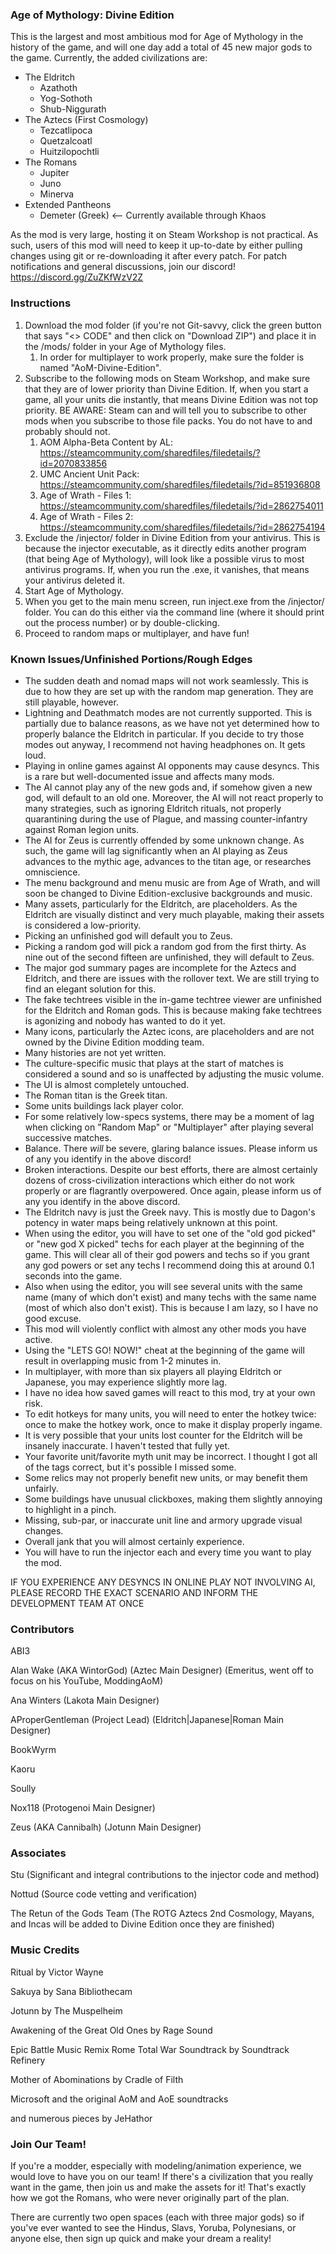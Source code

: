 ### Age of Mythology: Divine Edition

This is the largest and most ambitious mod for Age of Mythology in the history of the game, and will one day add a total of 45 new major gods to the game. Currently, the added civilizations are:

- The Eldritch
  - Azathoth
  - Yog-Sothoth
  - Shub-Niggurath
- The Aztecs (First Cosmology)
  - Tezcatlipoca
  - Quetzalcoatl
  - Huitzilopochtli
- The Romans 
  - Jupiter
  - Juno
  - Minerva
- Extended Pantheons
  - Demeter (Greek) <-- Currently available through Khaos
  

As the mod is very large, hosting it on Steam Workshop is not practical. As such, users of this mod will need to keep it up-to-date by either pulling changes using git or re-downloading it after every patch. For patch notifications and general discussions, join our discord! https://discord.gg/ZuZKfWzV2Z

### Instructions

1. Download the mod folder (if you're not Git-savvy, click the green button that says "<> CODE" and then click on "Download ZIP") and place it in the /mods/ folder in your Age of Mythology files.
	1. In order for multiplayer to work properly, make sure the folder is named "AoM-Divine-Edition".
2. Subscribe to the following mods on Steam Workshop, and make sure that they are of lower priority than Divine Edition. If, when you start a game, all your units die instantly, that means Divine Edition was not top priority. BE AWARE: Steam can and will tell you to subscribe to other mods when you subscribe to those file packs. You do not have to and probably should not. 
      1. AOM Alpha-Beta Content by AL: https://steamcommunity.com/sharedfiles/filedetails/?id=2070833856
      2. UMC Ancient Unit Pack: https://steamcommunity.com/sharedfiles/filedetails/?id=851936808
	3. Age of Wrath - Files 1: https://steamcommunity.com/sharedfiles/filedetails/?id=2862754011
	4. Age of Wrath - Files 2: https://steamcommunity.com/sharedfiles/filedetails/?id=2862754194
3. Exclude the /injector/ folder in Divine Edition from your antivirus. This is because the injector executable, as it directly edits another program (that being Age of Mythology), will look like a possible virus to most antivirus programs. If, when you run the .exe, it vanishes, that means your antivirus deleted it. 
4. Start Age of Mythology.
5. When you get to the main menu screen, run inject.exe from the /injector/ folder. You can do this either via the command line (where it should print out the process number) or by double-clicking. 
6. Proceed to random maps or multiplayer, and have fun! 

### Known Issues/Unfinished Portions/Rough Edges

- The sudden death and nomad maps will not work seamlessly. This is due to how they are set up with the random map generation. They are still playable, however.
- Lightning and Deathmatch modes are not currently supported. This is partially due to balance reasons, as we have not yet determined how to properly balance the Eldritch in particular. If you decide to try those modes out anyway, I recommend not having headphones on. It gets loud. 
- Playing in online games against AI opponents may cause desyncs. This is a rare but well-documented issue and affects many mods. 
- The AI cannot play any of the new gods and, if somehow given a new god, will default to an old one. Moreover, the AI will not react properly to many strategies, such as ignoring Eldritch rituals, not properly quarantining during the use of Plague, and massing counter-infantry against Roman legion units. 
- The AI for Zeus is currently offended by some unknown change. As such, the game will lag significantly when an AI playing as Zeus advances to the mythic age, advances to the titan age, or researches omniscience.
- The menu background and menu music are from Age of Wrath, and will soon be changed to Divine Edition-exclusive backgrounds and music.
- Many assets, particularly for the Eldritch, are placeholders. As the Eldritch are visually distinct and very much playable, making their assets is considered a low-priority. 
- Picking an unfinished god will default you to Zeus.
- Picking a random god will pick a random god from the first thirty. As nine out of the second fifteen are unfinished, they will default to Zeus. 
- The major god summary pages are incomplete for the Aztecs and Eldritch, and there are issues with the rollover text. We are still trying to find an elegant solution for this.
- The fake techtrees visible in the in-game techtree viewer are unfinished for the Eldritch and Roman gods. This is because making fake techtrees is agonizing and nobody has wanted to do it yet. 
- Many icons, particularly the Aztec icons, are placeholders and are not owned by the Divine Edition modding team.
- Many histories are not yet written.
- The culture-specific music that plays at the start of matches is considered a sound and so is unaffected by adjusting the music volume.
- The UI is almost completely untouched.
- The Roman titan is the Greek titan.
- Some units buildings lack player color.
- For some relatively low-specs systems, there may be a moment of lag when clicking on "Random Map" or "Multiplayer" after playing several successive matches.
- Balance. There _will_ be severe, glaring balance issues. Please inform us of any you identify in the above discord! 
- Broken interactions. Despite our best efforts, there are almost certainly dozens of cross-civilization interactions which either do not work properly or are flagrantly overpowered. Once again, please inform us of any you identify in the above discord.
- The Eldritch navy is just the Greek navy. This is mostly due to Dagon's potency in water maps being relatively unknown at this point.
- When using the editor, you will have to set one of the "old god picked" or "new god X picked" techs for each player at the beginning of the game. This will clear all of their god powers and techs so if you grant any god powers or set any techs I recommend doing this at around 0.1 seconds into the game.
- Also when using the editor, you will see several units with the same name (many of which don't exist) and many techs with the same name (most of which also don't exist). This is because I am lazy, so I have no good excuse.
- This mod will violently conflict with almost any other mods you have active. 
- Using the "LETS GO!  NOW!" cheat at the beginning of the game will result in overlapping music from 1-2 minutes in.
- In multiplayer, with more than six players all playing Eldritch or Japanese, you may experience slightly more lag.
- I have no idea how saved games will react to this mod, try at your own risk. 
- To edit hotkeys for many units, you will need to enter the hotkey twice: once to make the hotkey work, once to make it display properly ingame. 
- It is very possible that your units lost counter for the Eldritch will be insanely inaccurate. I haven't tested that fully yet.
- Your favorite unit/favorite myth unit may be incorrect. I thought I got all of the tags correct, but it's possible I missed some.
- Some relics may not properly benefit new units, or may benefit them unfairly. 
- Some buildings have unusual clickboxes, making them slightly annoying to highlight in a pinch.
- Missing, sub-par, or inaccurate unit line and armory upgrade visual changes.
- Overall jank that you will almost certainly experience.
- You will have to run the injector each and every time you want to play the mod. 

IF YOU EXPERIENCE ANY DESYNCS IN ONLINE PLAY NOT INVOLVING AI, PLEASE RECORD THE EXACT SCENARIO AND INFORM THE DEVELOPMENT TEAM AT ONCE

### Contributors
ABI3 

Alan Wake (AKA WintorGod) (Aztec Main Designer) (Emeritus, went off to focus on his YouTube, ModdingAoM) 

Ana Winters (Lakota Main Designer) 

AProperGentleman (Project Lead) (Eldritch|Japanese|Roman Main Designer) 

BookWyrm 

Kaoru 

Soully 

Nox118 (Protogenoi Main Designer)

Zeus (AKA Cannibalh) (Jotunn Main Designer) 

### Associates
Stu (Significant and integral contributions to the injector code and method)

Nottud (Source code vetting and verification)

The Retun of the Gods Team (The ROTG Aztecs 2nd Cosmology, Mayans, and Incas will be added to Divine Edition once they are finished)

### Music Credits
Ritual by Victor Wayne

Sakuya by Sana Bibliothecam

Jotunn by The Muspelheim

Awakening of the Great Old Ones by Rage Sound

Epic Battle Music Remix Rome Total War Soundtrack by Soundtrack Refinery

Mother of Abominations by Cradle of Filth

Microsoft and the original AoM and AoE soundtracks

and numerous pieces by JeHathor

### Join Our Team!
If you're a modder, especially with modeling/animation experience, we would love to have you on our team! If there's a civilization that you really want in the game, then join us and make the assets for it! That's exactly how we got the Romans, who were never originally part of the plan. 

There are currently two open spaces (each with three major gods) so if you've ever wanted to see the Hindus, Slavs, Yoruba, Polynesians, or anyone else, then sign up quick and make your dream a reality! 



<!--
**AoM-Divine-Edition/AoM-Divine-Edition** is a ✨ _special_ ✨ repository because its `README.md` (this file) appears on your GitHub profile.

Here are some ideas to get you started:

- 🔭 I’m currently working on ...
- 🌱 I’m currently learning ...
- 👯 I’m looking to collaborate on ...
- 🤔 I’m looking for help with ...
- 💬 Ask me about ...
- 📫 How to reach me: ...
- 😄 Pronouns: ...
- ⚡ Fun fact: ...
-->
